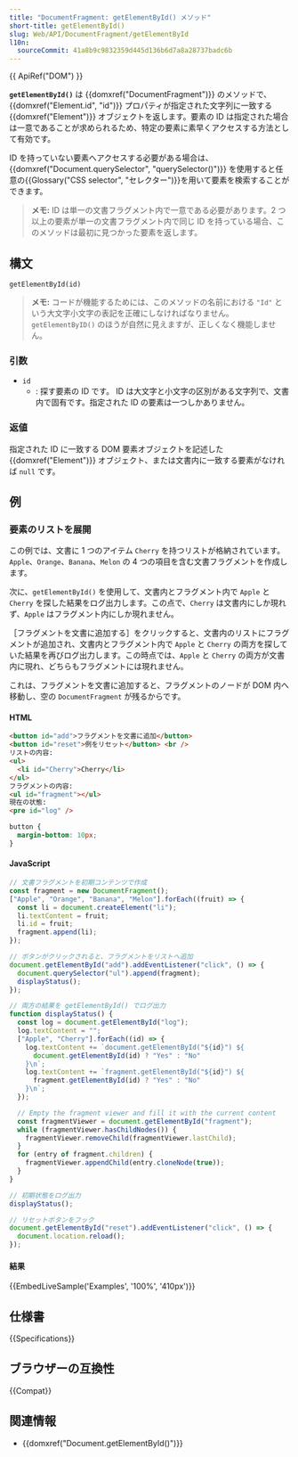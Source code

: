 ```yaml
---
title: "DocumentFragment: getElementById() メソッド"
short-title: getElementById()
slug: Web/API/DocumentFragment/getElementById
l10n:
  sourceCommit: 41a8b9c9832359d445d136b6d7a8a28737badc6b
---
```


{{ ApiRef("DOM") }}

**`getElementById()`** は {{domxref("DocumentFragment")}} のメソッドで、{{domxref("Element.id", "id")}} プロパティが指定された文字列に一致する {{domxref("Element")}} オブジェクトを返します。要素の ID は指定された場合は一意であることが求められるため、特定の要素に素早くアクセスする方法として有効です。

ID を持っていない要素へアクセスする必要がある場合は、{{domxref("Document.querySelector", "querySelector()")}} を使用すると任意の{{Glossary("CSS selector", "セレクター")}}を用いて要素を検索することができます。

> **メモ:** ID は単一の文書フラグメント内で一意である必要があります。2 つ以上の要素が単一の文書フラグメント内で同じ ID を持っている場合、このメソッドは最初に見つかった要素を返します。

## 構文

```js-nolint
getElementById(id)
```

> **メモ:** コードが機能するためには、このメソッドの名前における `"Id"` という大文字小文字の表記を正確にしなければなりません。`getElementByID()` のほうが自然に見えますが、正しくなく機能しません。

### 引数

- `id`
  - : 探す要素の ID です。 ID は大文字と小文字の区別がある文字列で、文書内で固有です。指定された ID の要素は一つしかありません。

### 返値

指定された ID に一致する DOM 要素オブジェクトを記述した {{domxref("Element")}} オブジェクト、または文書内に一致する要素がなければ `null` です。

## 例

### 要素のリストを展開

この例では、文書に 1 つのアイテム `Cherry` を持つリストが格納されています。`Apple`、`Orange`、`Banana`、`Melon` の 4 つの項目を含む文書フラグメントを作成します。

次に、`getElementById()` を使用して、文書内とフラグメント内で `Apple` と `Cherry` を探した結果をログ出力します。この点で、`Cherry` は文書内にしか現れず、`Apple` はフラグメント内にしか現れません。

［フラグメントを文書に追加する］をクリックすると、文書内のリストにフラグメントが追加され、文書内とフラグメント内で `Apple` と `Cherry` の両方を探していた結果を再びログ出力します。この時点では、`Apple` と `Cherry` の両方が文書内に現れ、どちらもフラグメントには現れません。

これは、フラグメントを文書に追加すると、フラグメントのノードが DOM 内へ移動し、空の `DocumentFragment` が残るからです。

#### HTML

```html
<button id="add">フラグメントを文書に追加</button>
<button id="reset">例をリセット</button> <br />
リストの内容:
<ul>
  <li id="Cherry">Cherry</li>
</ul>
フラグメントの内容:
<ul id="fragment"></ul>
現在の状態:
<pre id="log" />
```

```css hidden
button {
  margin-bottom: 10px;
}
```

#### JavaScript

```js
// 文書フラグメントを初期コンテンツで作成
const fragment = new DocumentFragment();
["Apple", "Orange", "Banana", "Melon"].forEach((fruit) => {
  const li = document.createElement("li");
  li.textContent = fruit;
  li.id = fruit;
  fragment.append(li);
});

// ボタンがクリックされると、フラグメントをリストへ追加
document.getElementById("add").addEventListener("click", () => {
  document.querySelector("ul").append(fragment);
  displayStatus();
});

// 両方の結果を getElementById() でログ出力
function displayStatus() {
  const log = document.getElementById("log");
  log.textContent = "";
  ["Apple", "Cherry"].forEach((id) => {
    log.textContent += `document.getElementById("${id}") ${
      document.getElementById(id) ? "Yes" : "No"
    }\n`;
    log.textContent += `fragment.getElementById("${id}") ${
      fragment.getElementById(id) ? "Yes" : "No"
    }\n`;
  });

  // Empty the fragment viewer and fill it with the current content
  const fragmentViewer = document.getElementById("fragment");
  while (fragmentViewer.hasChildNodes()) {
    fragmentViewer.removeChild(fragmentViewer.lastChild);
  }
  for (entry of fragment.children) {
    fragmentViewer.appendChild(entry.cloneNode(true));
  }
}

// 初期状態をログ出力
displayStatus();

// リセットボタンをフック
document.getElementById("reset").addEventListener("click", () => {
  document.location.reload();
});
```

#### 結果

{{EmbedLiveSample('Examples', '100%', '410px')}}

## 仕様書

{{Specifications}}

## ブラウザーの互換性

{{Compat}}

## 関連情報

- {{domxref("Document.getElementById()")}}
